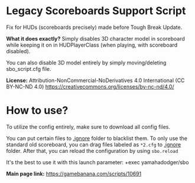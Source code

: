 # Legacy Scoreboards Support Script
Fix for HUDs (scoreboards precisely) made before Tough Break Update.

**What it does exactly?**
Simply disables 3D character model in scoreboard while keeping it on in HUDPlayerClass (when playing, with scoreboard disabled).

You can also disable 3D model entirely by simply moving/deleting sbo_script.cfg file.

**License:** Attribution-NonCommercial-NoDerivatives 4.0 International (CC BY-NC-ND 4.0)
https://creativecommons.org/licenses/by-nc-nd/4.0/

# How to use?
To utilize the config entirely, make sure to download all config files.

You can put certain files to [.ignore](https://github.com/yamahadodger/legacy-scoreboards-support-script/tree/master/yamahadodger/sbo/.ignore) folder to blacklist them. To only use the standard old scoreboard, you can drag files labeled as `*2.cfg` to [.ignore](https://github.com/yamahadodger/legacy-scoreboards-support-script/tree/master/yamahadodger/sbo/.ignore) folder. After that, you can reload the configuration by using `sbo.reload`

It's the best to use it with this launch parameter: +exec yamahadodger/sbo

**Main page link:** https://gamebanana.com/scripts/10691
